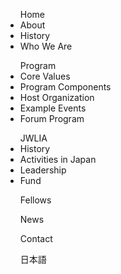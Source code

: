 
<!-- footer section -->

</section>
            <footer class "hide">
                <section class=" clearfix">
                    <ul class="footerUl"><span class="footerTitle">Home</span> 
                        <li>About</li>
                        <li>History</li>
                        <li>Who We Are</li>
                    </ul>
                    <ul class="footerUl"><span class="footerTitle">Program</span>
                        <li>Core Values</li>
                        <li>Program Components</li>
                        <li>Host Organization</li>
                        <li>Example Events</li>
                        <li>Forum Program</li>
                    </ul>
                    <ul class="footerUl"><span class="footerTitle">JWLIA</span>
                        <li>History</li>
                        <li>Activities in Japan</li>
                        <li>Leadership</li>
                        <li>Fund</li>
                    </ul>
                    <ul class="footerUl"><span class="footerTitle">Fellows</span></ul>
                    <ul class="footerUl"><span class="footerTitle">News</span></ul>
                    <ul class="footerUl"><span class="footerTitle">Contact</span></ul>
                    <ul class="footerUl"><span class="footerTitle">日本語</span></ul>
                
</section>   
            </footer>   


<!-- CSS CODE FOR FOOTER -->

            


        